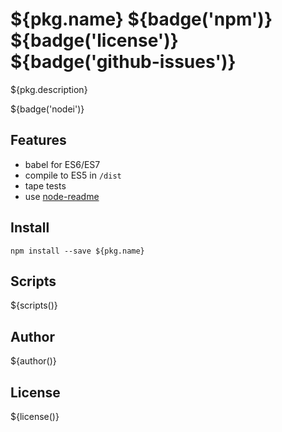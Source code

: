 # ${pkg.name} ${badge('npm')} ${badge('license')} ${badge('github-issues')}

${pkg.description}

${badge('nodei')}

## Features

 - babel for ES6/ES7
 - compile to ES5 in `/dist`
 - tape tests
 - use [node-readme](http://github.com/revolunet/node-readme)

## Install

`npm install --save ${pkg.name}`


## Scripts

${scripts()}


## Author

${author()}

## License

${license()}
